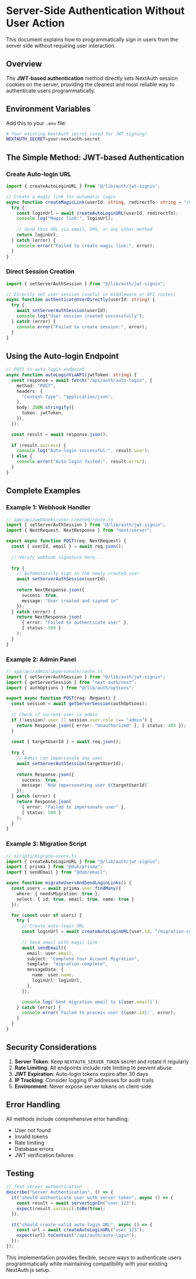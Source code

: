 # Server-Side Authentication Without User Action

This document explains how to programmatically sign in users from the server side without requiring user interaction.

## Overview

The **JWT-based authentication** method directly sets NextAuth session cookies on the server, providing the cleanest and most reliable way to authenticate users programmatically.

## Environment Variables

Add this to your `.env` file:

```bash
# Your existing NextAuth secret (used for JWT signing)
NEXTAUTH_SECRET=your-nextauth-secret
```

## The Simple Method: JWT-based Authentication

### Create Auto-login URL

```typescript
import { createAutoLoginURL } from "@/lib/auth/jwt-signin";

// Create a magic link for automatic login
async function createMagicLink(userId: string, redirectTo: string = "/dashboard") {
  try {
    const loginUrl = await createAutoLoginURL(userId, redirectTo);
    console.log("Magic link:", loginUrl);
    
    // Send this URL via email, SMS, or any other method
    return loginUrl;
  } catch (error) {
    console.error("Failed to create magic link:", error);
  }
}
```

### Direct Session Creation

```typescript
import { setServerAuthSession } from "@/lib/auth/jwt-signin";

// Directly set user session (useful in middleware or API routes)
async function authenticateUserDirectly(userId: string) {
  try {
    await setServerAuthSession(userId);
    console.log("User session created successfully");
  } catch (error) {
    console.error("Failed to create session:", error);
  }
}
```

## Using the Auto-login Endpoint

```typescript
// POST to auto-login endpoint
async function autoLoginViaAPI(jwtToken: string) {
  const response = await fetch("/api/auth/auto-login", {
    method: "POST",
    headers: {
      "Content-Type": "application/json",
    },
    body: JSON.stringify({
      token: jwtToken,
    }),
  });

  const result = await response.json();
  
  if (result.success) {
    console.log("Auto-login successful:", result.user);
  } else {
    console.error("Auto-login failed:", result.error);
  }
}
```

## Complete Examples

### Example 1: Webhook Handler

```typescript
// app/api/webhooks/user-created/route.ts
import { setServerAuthSession } from "@/lib/auth/jwt-signin";
import { NextRequest, NextResponse } from "next/server";

export async function POST(req: NextRequest) {
  const { userId, email } = await req.json();
  
  // Verify webhook signature here...
  
  try {
    // Automatically sign in the newly created user
    await setServerAuthSession(userId);
    
    return NextResponse.json({ 
      success: true, 
      message: "User created and signed in" 
    });
  } catch (error) {
    return NextResponse.json(
      { error: "Failed to authenticate user" }, 
      { status: 500 }
    );
  }
}
```

### Example 2: Admin Panel

```typescript
// app/api/admin/impersonate/route.ts
import { setServerAuthSession } from "@/lib/auth/jwt-signin";
import { getServerSession } from "next-auth/next";
import { authOptions } from "@/lib/auth/options";

export async function POST(req: Request) {
  const session = await getServerSession(authOptions);
  
  // Check if current user is admin
  if (!session?.user || session.user.role !== "admin") {
    return Response.json({ error: "Unauthorized" }, { status: 403 });
  }
  
  const { targetUserId } = await req.json();
  
  try {
    // Admin can impersonate any user
    await setServerAuthSession(targetUserId);
    
    return Response.json({ 
      success: true, 
      message: `Now impersonating user ${targetUserId}` 
    });
  } catch (error) {
    return Response.json(
      { error: "Failed to impersonate user" }, 
      { status: 500 }
    );
  }
}
```

### Example 3: Migration Script

```typescript
// scripts/migrate-users.ts
import { createAutoLoginURL } from "@/lib/auth/jwt-signin";
import { prisma } from "@dub/prisma";
import { sendEmail } from "@dub/email";

async function migrateUsersAndSendLoginLinks() {
  const users = await prisma.user.findMany({
    where: { needsMigration: true },
    select: { id: true, email: true, name: true }
  });

  for (const user of users) {
    try {
      // Create auto-login URL
      const loginUrl = await createAutoLoginURL(user.id, "/migration-complete");
      
      // Send email with magic link
      await sendEmail({
        email: user.email,
        subject: "Complete Your Account Migration",
        template: "migration-complete",
        messageData: {
          name: user.name,
          loginUrl: loginUrl,
        },
      });

      console.log(`Sent migration email to ${user.email}`);
    } catch (error) {
      console.error(`Failed to process user ${user.id}:`, error);
    }
  }
}
```

## Security Considerations

1. **Server Token**: Keep `NEXTAUTH_SERVER_TOKEN` secret and rotate it regularly
2. **Rate Limiting**: All endpoints include rate limiting to prevent abuse
3. **JWT Expiration**: Auto-login tokens expire after 30 days
4. **IP Tracking**: Consider logging IP addresses for audit trails
5. **Environment**: Never expose server tokens on client-side

## Error Handling

All methods include comprehensive error handling:

- User not found
- Invalid tokens
- Rate limiting
- Database errors
- JWT verification failures

## Testing

```typescript
// Test server authentication
describe("Server Authentication", () => {
  it("should authenticate user with server token", async () => {
    const result = await serverSignIn("user_123");
    expect(result.success).toBe(true);
  });

  it("should create valid auto-login URL", async () => {
    const url = await createAutoLoginURL("user_123");
    expect(url).toContain("/api/auth/auto-login");
  });
});
```

This implementation provides flexible, secure ways to authenticate users programmatically while maintaining compatibility with your existing NextAuth.js setup.

